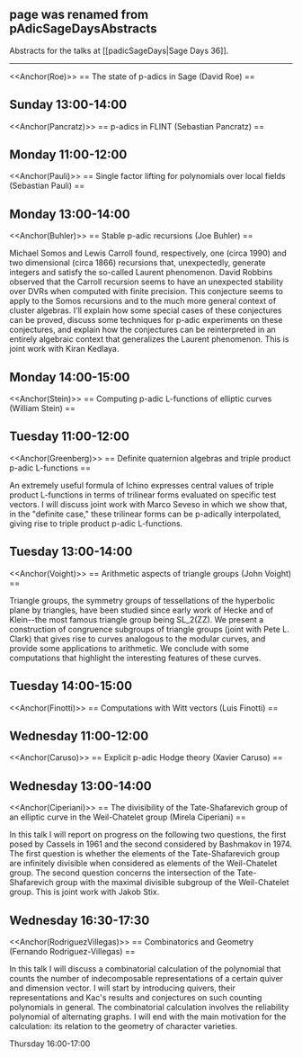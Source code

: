 ## page was renamed from pAdicSageDaysAbstracts
Abstracts for the talks at [[padicSageDays|Sage Days 36]].

----

<<Anchor(Roe)>>
== The state of p-adics in Sage (David Roe) ==

Sunday 13:00-14:00
----
<<Anchor(Pancratz)>>
== p-adics in FLINT (Sebastian Pancratz) ==

Monday 11:00-12:00
----
<<Anchor(Pauli)>>
== Single factor lifting for polynomials over local fields (Sebastian Pauli) ==

Monday 13:00-14:00
----
<<Anchor(Buhler)>>
== Stable p-adic recursions (Joe Buhler) ==

Michael Somos and Lewis Carroll found, respectively, one (circa
1990) and two dimensional (circa 1866) recursions that, unexpectedly,
generate integers and satisfy the so-called Laurent phenomenon.
David Robbins observed that the Carroll recursion seems to have an
unexpected stability over DVRs when computed with finite precision.
This conjecture seems to apply to the Somos recursions and to the much
more general context of cluster algebras.  I'll explain how some special
cases of these conjectures can be proved, discuss some techniques for
p-adic experiments on these conjectures, and explain how the conjectures
can be reinterpreted in an entirely algebraic context that generalizes
the Laurent phenomenon.  This is joint work with Kiran Kedlaya.

Monday 14:00-15:00
----
<<Anchor(Stein)>>
== Computing p-adic L-functions of elliptic curves (William Stein) ==

Tuesday 11:00-12:00
----
<<Anchor(Greenberg)>>
== Definite quaternion algebras and triple product p-adic L-functions ==

An extremely useful formula of Ichino expresses central values of
triple product L-functions in terms of trilinear forms evaluated on
specific test vectors.  I will discuss joint work with Marco Seveso in
which we show that, in the "definite case,"  these trilinear forms can
be p-adically interpolated, giving rise to triple product p-adic
L-functions.

Tuesday 13:00-14:00
----
<<Anchor(Voight)>>
== Arithmetic aspects of triangle groups (John Voight) ==

Triangle groups, the symmetry groups of tessellations of the
hyperbolic plane by triangles, have been studied since early work of
Hecke and of Klein--the most famous triangle group being SL_2(ZZ).  We
present a construction of congruence subgroups of triangle groups
(joint with Pete L. Clark) that gives rise to curves analogous to the
modular curves, and provide some applications to arithmetic.  We
conclude with some computations that highlight the interesting
features of these curves.

Tuesday 14:00-15:00
----
<<Anchor(Finotti)>>
== Computations with Witt vectors (Luis Finotti) ==

Wednesday 11:00-12:00
----
<<Anchor(Caruso)>>
== Explicit p-adic Hodge theory (Xavier Caruso) ==

Wednesday 13:00-14:00
----
<<Anchor(Ciperiani)>>
== The divisibility of the Tate-Shafarevich group of an elliptic curve in the Weil-Chatelet group (Mirela Ciperiani) ==

In this talk I will report on progress on the following two questions, the first posed by
Cassels in 1961 and the second considered by Bashmakov in 1974. The first question is
whether the elements of the Tate-Shafarevich group are infinitely divisible when considered
as elements of the Weil-Chatelet group. The second question concerns the intersection of
the Tate-Shafarevich group with the maximal divisible subgroup of the Weil-Chatelet group.
This is joint work with Jakob Stix.

Wednesday 16:30-17:30
----
<<Anchor(RodriguezVillegas)>>
== Combinatorics and Geometry (Fernando Rodriguez-Villegas) ==

In this talk I will discuss a combinatorial calculation of the
polynomial that counts the number of indecomposable representations of
a certain quiver and dimension vector. I will start by introducing
quivers, their representations and Kac's results and conjectures on
such counting polynomials in general. The combinatorial calculation
involves the reliability polynomial of alternating graphs. I will end
with the main motivation for the calculation: its relation to the
geometry of character varieties.

Thursday 16:00-17:00
